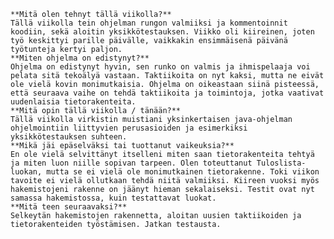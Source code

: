     **Mitä olen tehnyt tällä viikolla?**
	Tällä viikolla tein ohjelman rungon valmiiksi ja kommentoinnit koodiin, sekä aloitin yksikkötestauksen. Viikko oli kiireinen, joten työ keskittyi parille päivälle, vaikkakin ensimmäisenä päivänä työtunteja kertyi paljon.
    **Miten ohjelma on edistynyt?**
	Ohjelma on edistynyt hyvin, sen runko on valmis ja ihmispelaaja voi pelata sitä tekoälyä vastaan. Taktiikoita on nyt kaksi, mutta ne eivät ole vielä kovin monimutkaisia. Ohjelma on oikeastaan siinä pisteessä, että seuraava vaihe on tehdä taktiikoita ja toimintoja, jotka vaativat uudenlaisia tietorakenteita.
    **Mitä opin tällä viikolla / tänään?**
	Tällä viikolla virkistin muistiani yksinkertaisen java-ohjelman ohjelmointiin liittyvien perusasioiden ja esimerkiksi yksikkötestauksen suhteen. 
    **Mikä jäi epäselväksi tai tuottanut vaikeuksia?**
	En ole vielä selvittänyt itselleni miten saan tietorakenteita tehtyä ja miten luon niille sopivan tarpeen. Olen toteuttanut Tuloslista-luokan, mutta se ei vielä ole monimutkainen tietorakenne. Toki viikon tavoite ei vielä ollutkaan tehdä niitä valmiiksi. Kiireen vuoksi myös hakemistojeni rakenne on jäänyt hieman sekalaiseksi. Testit ovat nyt samassa hakemistossa, kuin testattavat luokat.
    **Mitä teen seuraavaksi?**
	Selkeytän hakemistojen rakennetta, aloitan uusien taktiikoiden ja tietorakenteiden työstämisen. Jatkan testausta.
